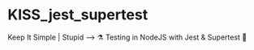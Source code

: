 # KISS_jest_supertest
Keep It Simple | Stupid -->  ⚗️ Testing in NodeJS with Jest &amp; Supertest 🧪
